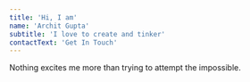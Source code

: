 ```yaml
---
title: 'Hi, I am'
name: 'Archit Gupta'
subtitle: 'I love to create and tinker'
contactText: 'Get In Touch'
---
```


Nothing excites me more than trying to attempt the impossible.
